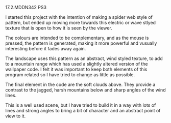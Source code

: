 17.2.MDDN342 PS3

I started this project with the intention of making a spider web style of pattern, but ended up moving more towards this electric or wave stlyed texture that is open to how it is seen by the viewer. 

The colours are intended to be complementary, and as the mouse is pressed, the pattern is generated, making it more powerful and vusually interesting before it fades away again.

The landscape uses this pattern as an abstract, wind styled texture, to add to a mountain range which has used a slightly altered version of the wallpaper code. I felt it was important to keep both elements of this program related so I have tried to change as little as possible.

The final element in the code are the soft clouds above. They provide a contrast to the jagged, harsh mountains below and sharp angles of the wind lines.

This is a well used scene, but I have tried to build it in a way with lots of lines and strong angles to bring a bit of character and an abstract point of view to it.

